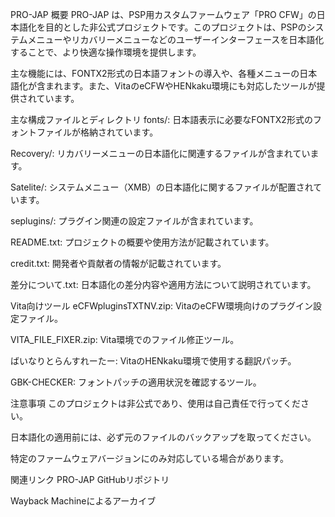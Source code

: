 PRO-JAP 概要
PRO-JAP は、PSP用カスタムファームウェア「PRO CFW」の日本語化を目的とした非公式プロジェクトです。このプロジェクトは、PSPのシステムメニューやリカバリーメニューなどのユーザーインターフェースを日本語化することで、より快適な操作環境を提供します。

主な機能には、FONTX2形式の日本語フォントの導入や、各種メニューの日本語化が含まれます。また、VitaのeCFWやHENkaku環境にも対応したツールが提供されています。

主な構成ファイルとディレクトリ
fonts/: 日本語表示に必要なFONTX2形式のフォントファイルが格納されています。

Recovery/: リカバリーメニューの日本語化に関連するファイルが含まれています。

Satelite/: システムメニュー（XMB）の日本語化に関するファイルが配置されています。

seplugins/: プラグイン関連の設定ファイルが含まれています。

README.txt: プロジェクトの概要や使用方法が記載されています。

credit.txt: 開発者や貢献者の情報が記載されています。

差分について.txt: 日本語化の差分内容や適用方法について説明されています。

Vita向けツール
eCFWpluginsTXTNV.zip: VitaのeCFW環境向けのプラグイン設定ファイル。

VITA_FILE_FIXER.zip: Vita環境でのファイル修正ツール。

ばいなりとらんすれーたー: VitaのHENkaku環境で使用する翻訳パッチ。

GBK-CHECKER: フォントパッチの適用状況を確認するツール。

注意事項
このプロジェクトは非公式であり、使用は自己責任で行ってください。

日本語化の適用前には、必ず元のファイルのバックアップを取ってください。

特定のファームウェアバージョンにのみ対応している場合があります。

関連リンク
PRO-JAP GitHubリポジトリ

Wayback Machineによるアーカイブ
